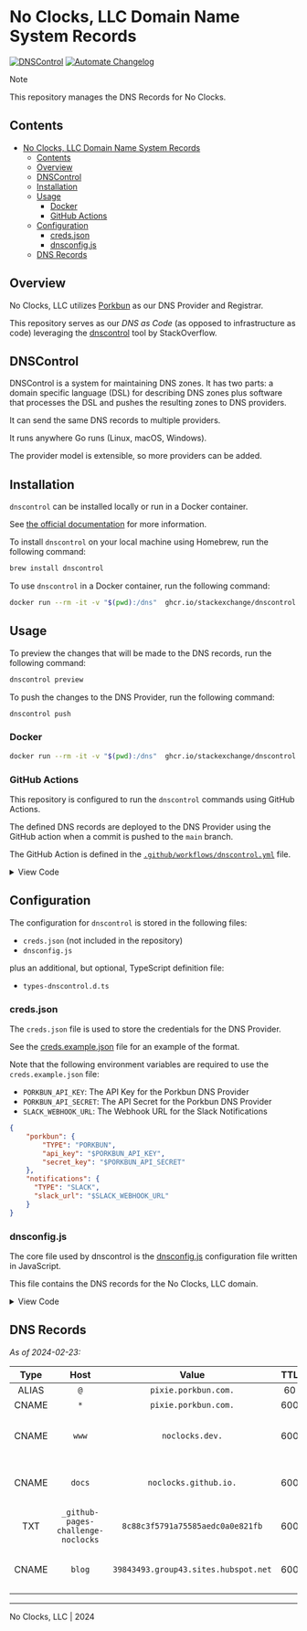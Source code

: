# No Clocks, LLC Domain Name System Records

[![DNSControl](https://github.com/noclocks/dns/actions/workflows/dnscontrol.yml/badge.svg)](https://github.com/noclocks/dns/actions/workflows/dnscontrol.yml)
[![Automate Changelog](https://github.com/noclocks/dns/actions/workflows/changelog.yml/badge.svg)](https://github.com/noclocks/dns/actions/workflows/changelog.yml)

> [!NOTE]
> This repository manages the DNS Records for No Clocks.

## Contents

- [No Clocks, LLC Domain Name System Records](#no-clocks-llc-domain-name-system-records)
  - [Contents](#contents)
  - [Overview](#overview)
  - [DNSControl](#dnscontrol)
  - [Installation](#installation)
  - [Usage](#usage)
    - [Docker](#docker)
    - [GitHub Actions](#github-actions)
  - [Configuration](#configuration)
    - [creds.json](#credsjson)
    - [dnsconfig.js](#dnsconfigjs)
  - [DNS Records](#dns-records)

## Overview

No Clocks, LLC utilizes [Porkbun](https://porkbun.com/) as our DNS Provider and Registrar.

This repository serves as our *DNS as Code* (as opposed to infrastructure as code) leveraging the [dnscontrol](https://github.com/StackExchange/dnscontrol/) tool by StackOverflow.

## DNSControl

DNSControl is a system for maintaining DNS zones. It has two parts: a domain specific language (DSL) for describing
DNS zones plus software that processes the DSL and pushes the resulting zones to DNS providers.

It can send the same DNS records to multiple providers.

It runs anywhere Go runs (Linux, macOS, Windows).

The provider model is extensible, so more providers can be added.

## Installation

`dnscontrol` can be installed locally or run in a Docker container.

See [the official documentation](https://docs.dnscontrol.org/getting-started/getting-started#1-install-the-software) for more information.

To install `dnscontrol` on your local machine using Homebrew, run the following command:

```bash
brew install dnscontrol
```

To use `dnscontrol` in a Docker container, run the following command:

```bash
docker run --rm -it -v "$(pwd):/dns"  ghcr.io/stackexchange/dnscontrol preview
```

## Usage

To preview the changes that will be made to the DNS records, run the following command:

```bash
dnscontrol preview
```

To push the changes to the DNS Provider, run the following command:

```bash
dnscontrol push
```

### Docker

```bash
docker run --rm -it -v "$(pwd):/dns"  ghcr.io/stackexchange/dnscontrol preview
```

### GitHub Actions

This repository is configured to run the `dnscontrol` commands using GitHub Actions.

The defined DNS records are deployed to the DNS Provider using the GitHub action when a commit is pushed to the `main` branch.

The GitHub Action is defined in the [`.github/workflows/dnscontrol.yml`](.github/workflows/dnscontrol.yml) file.

<details><summary>View Code</summary><p>

```yaml
name: DNSControl

on:
  push:
    branches:
      - main
    paths:
      - 'dnsconfig.js'
      - '.github/workflows/dnscontrol.yml'
      - 'creds.example.json'
  workflow_dispatch:

env:
  GITHUB_TOKEN: ${{ secrets.GITHUB_TOKEN }}
  PORKBUN_API_KEY: ${{ secrets.PORKBUN_API_KEY }}
  PORKBUN_API_SECRET: ${{ secrets.PORKBUN_API_SECRET }}
  SLACK_WEBHOOK_URL: ${{ secrets.SLACK_WEBHOOK_URL }}
  CONFIG_FILE: 'dnsconfig.js'
  CREDS_FILE: 'creds.example.json'

jobs:
  dnscontrol-check:
    runs-on: ubuntu-latest

    steps:
      - name: Checkout
        uses: actions/checkout@v4

      - name: Check
        id: dnscontrol_check
        uses: is-cool-me/dnscontrol-action@v4.7.3
        with:
          args: check
          config_file: 'dnsconfig.js'
          creds_file: 'creds.example.json'

  dnscontrol-preview:
    runs-on: ubuntu-latest
    needs: dnscontrol-check

    steps:
      - name: Checkout
        uses: actions/checkout@v4

      - name: Preview
        id: dnscontrol_preview
        uses: is-cool-me/dnscontrol-action@v4.7.3
        with:
          args: preview --notify
          config_file: 'dnsconfig.js'
          creds_file: 'creds.example.json'

  dnscontrol-push:
    runs-on: ubuntu-latest
    needs: dnscontrol-preview
    permissions:
      contents: write

    steps:
      - name: Checkout
        uses: actions/checkout@v4

      - name: Get Date
        id: get_date
        run: echo "REPORT_DATE=$(date +'%Y-%m-%d')" >> $GITHUB_ENV

      - name: Get File Name
        id: get_file_name
        env:
          REPORT_DATE: ${{ env.REPORT_DATE }}
        run: echo "REPORT_FILE=./reports/$REPORT_DATE-Report.txt" >> $GITHUB_ENV

      - name: Test Echo Date
        env:
          REPORT_DATE: ${{ env.REPORT_DATE }}
          REPORT_FILE: ${{ env.REPORT_FILE }}
        run: |
          echo "$REPORT_DATE"
          echo "$REPORT_FILE"

      - name: Push
        id: dnscontrol_push
        uses: is-cool-me/dnscontrol-action@v4.7.3
        with:
          args: push --notify --report ${{ env.REPORT_FILE }}
          config_file: 'dnsconfig.js'
          creds_file: 'creds.example.json'

      - name: Git Pull
        id: git_pull
        run: git pull

      - name: Commit and Push Changes
        id: git_commit_push
        uses: stefanzweifel/git-auto-commit-action@v5
        with:
          commit_user_email: 'github-actions[bot]@users.noreply.github.com'
          commit_user_name: 'github-actions[bot]'
          commit_message: 'chore: github action dnscontrol - $REPORT_DATE'
```

</p></details>

## Configuration

The configuration for `dnscontrol` is stored in the following files:

- `creds.json` (not included in the repository)
- `dnsconfig.js`

plus an additional, but optional, TypeScript definition file:

- `types-dnscontrol.d.ts`


### creds.json

The `creds.json` file is used to store the credentials for the DNS Provider.

See the [creds.example.json](creds.example.json) file for an example of the format.

Note that the following environment variables are required to use the `creds.example.json` file:

- `PORKBUN_API_KEY`: The API Key for the Porkbun DNS Provider
- `PORKBUN_API_SECRET`: The API Secret for the Porkbun DNS Provider
- `SLACK_WEBHOOK_URL`: The Webhook URL for the Slack Notifications

```json
{
    "porkbun": {
        "TYPE": "PORKBUN",
        "api_key": "$PORKBUN_API_KEY",
        "secret_key": "$PORKBUN_API_SECRET"
    },
    "notifications": {
      "TYPE": "SLACK",
      "slack_url": "$SLACK_WEBHOOK_URL"
    }
}
```

### dnsconfig.js

The core file used by dnscontrol is the [dnsconfig.js](dnsconfig.js) configuration file written in JavaScript.

This file contains the DNS records for the No Clocks, LLC domain.

<details><summary>View Code</summary><p>

```javascript
// @ts-check
// <reference path="types-dnscontrol.d.ts" />

var REG_NONE = NewRegistrar("none");
var DSP_PORKBUN = NewDnsProvider("porkbun");

D("noclocks.dev", REG_NONE, DnsProvider(DSP_PORKBUN),
    NAMESERVER("curitiba.ns.porkbun.com."),
    NAMESERVER("fortaleza.ns.porkbun.com."),
    NAMESERVER("maceio.ns.porkbun.com."),
    NAMESERVER("salvador.ns.porkbun.com."),
    ALIAS("@", "pixie.porkbun.com."),
    CNAME("www", "noclocks.dev."),
    CNAME("blog", "39843493.group43.sites.hubspot.net."),
    CNAME("*", "pixie.porkbun.com."),
    CNAME("docs", "noclocks.github.io."),
    MX("@", 10, "fwd1.porkbun.com.", TTL(600)),
    MX("@", 20, "fwd2.porkbun.com.", TTL(600)),
    TXT("@", "v=spf1 include:_spf.porkbun.com ~all", TTL(300)),
    TXT("default._domainkey", "v=DKIM1; k=rsa; p=MIGfMA0GCSqGSIb3DQEBAQUAA4GNADCBiQKBgQC5wVNukpz+fpCVe3pTPph5GNNgljwTdL43ykZ2P4Vm/HiwFqsGGpuZaMhbVJtmmnItAAjdQfCqITYvMbQFU0DYAZpJencyelIU4bznlZM8NvwPlFo9so2C1zDfUs2Y9rgF71+4V/fyu3tXa0r8l8r6STpYGB0GsmL6idTZy3PJKQIDAQAB", TTL(300)),
    TXT("_dmarc", "v=DMARC1; p=quarantine; rua=mailto:25f8c5e6@mxtoolbox.dmarc-report.com; ruf=mailto:25f8c5e6@forensics.dmarc-report.com; fo=1", TTL(300)),
    TXT("_acme-challenge", "YfcZoPb1JoXtiwUP0k4aimMlw712-NxzrrIsxMAJJtY", TTL(600)),
    TXT("_acme-challenge", "duFW0ARxb60Rd6snfskR9b4db08jaoGVrM_dGY-PUcA", TTL(600)),
    TXT("_github-pages-challenge-noclocks", "8c88c3f5791a75585aedc0a0e821fb", TTL(600))
);
```

</p></details>

## DNS Records

*As of 2024-02-23:*

| Type  |                Host                |              Value                   | TTL |               Notes                   |
|:-----:|:----------------------------------:|:------------------------------------:|:---:|:-------------------------------------:|
| ALIAS |                `@`                 |       `pixie.porkbun.com.`           | 60  |                                       |
| CNAME |                `*`                 |       `pixie.porkbun.com.`           | 600 |                                       |
| CNAME |               `www`                |         `noclocks.dev.`              | 600 | `CNAME` record for "www" subdomain    |
| CNAME |               `docs`               |      `noclocks.github.io.`           | 600 |  `CNAME` record for GitHub Pages      |
|  TXT  | `_github-pages-challenge-noclocks` | `8c88c3f5791a75585aedc0a0e821fb`     | 600 |     GitHub Domain Verification        |
| CNAME |               `blog`               | `39843493.group43.sites.hubspot.net` | 600 |     `CNAME` record for blog subdomain |

***

No Clocks, LLC | 2024
